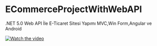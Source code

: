 # ECommerceProjectWithWebAPI
.NET 5.0 Web API İle E-Ticaret Sitesi Yapımı MVC,Win Form,Angular ve Android


[![Watch the video](http://aliyasindogan.com/images/youtube.png)](https://www.youtube.com/channel/UCl6M8nH2TXwwl36KO1Aw4gQ)
